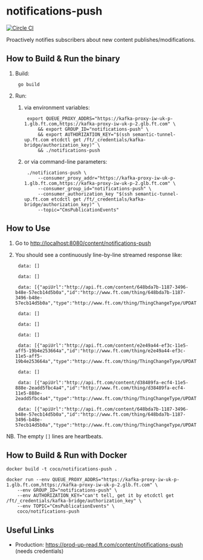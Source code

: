 notifications-push
==================

[![Circle CI](https://circleci.com/gh/Financial-Times/notifications-push/tree/master.png?style=shield)](https://circleci.com/gh/Financial-Times/notifications-push/tree/master)

Proactively notifies subscribers about new content publishes/modifications.


How to Build & Run the binary
-----------------------------

1. Build:

        go build

2. Run:

    1. via environment variables:

            export QUEUE_PROXY_ADDRS="https://kafka-proxy-iw-uk-p-1.glb.ft.com,https://kafka-proxy-iw-uk-p-2.glb.ft.com" \
                && export GROUP_ID="notifications-push" \
                && export AUTHORIZATION_KEY="$(ssh semantic-tunnel-up.ft.com etcdctl get /ft/_credentials/kafka-bridge/authorization_key)" \
                && ./notifications-push

    2. or via command-line parameters:

            ./notifications-push \
                --consumer_proxy_addr="https://kafka-proxy-iw-uk-p-1.glb.ft.com,https://kafka-proxy-iw-uk-p-2.glb.ft.com" \
                --consumer_group_id="notifications-push" \
                --consumer_authorization_key "$(ssh semantic-tunnel-up.ft.com etcdctl get /ft/_credentials/kafka-bridge/authorization_key)" \
                --topic="CmsPublicationEvents"


How to Use
----------

1. Go to [http://localhost:8080/content/notifications-push](http://localhost:8080/content/notifications-push)
2. You should see a continuously line-by-line streamed response like:

        data: []
        
        data: []
        
        data: [{"apiUrl":"http://api.ft.com/content/648bda7b-1187-3496-b48e-57ecb14d5b0a","id":"http://www.ft.com/thing/648bda7b-1187-3496-b48e-57ecb14d5b0a","type":"http://www.ft.com/thing/ThingChangeType/UPDATE"}]
        
        data: []
        
        data: []
        
        data: []
        
        data: [{"apiUrl":"http://api.ft.com/content/e2e49a44-ef3c-11e5-aff5-19b4e253664a","id":"http://www.ft.com/thing/e2e49a44-ef3c-11e5-aff5-19b4e253664a","type":"http://www.ft.com/thing/ThingChangeType/UPDATE"}]
        
        data: []
        
        data: [{"apiUrl":"http://api.ft.com/content/d38489fa-ecf4-11e5-888e-2eadd5fbc4a4","id":"http://www.ft.com/thing/d38489fa-ecf4-11e5-888e-2eadd5fbc4a4","type":"http://www.ft.com/thing/ThingChangeType/UPDATE"}]
        
        data: [{"apiUrl":"http://api.ft.com/content/648bda7b-1187-3496-b48e-57ecb14d5b0a","id":"http://www.ft.com/thing/648bda7b-1187-3496-b48e-57ecb14d5b0a","type":"http://www.ft.com/thing/ThingChangeType/UPDATE"}]


NB. The empty `[]` lines are heartbeats.


How to Build & Run with Docker
------------------------------

    docker build -t coco/notifications-push .

    docker run --env QUEUE_PROXY_ADDRS="https://kafka-proxy-iw-uk-p-1.glb.ft.com,https://kafka-proxy-iw-uk-p-2.glb.ft.com" \
        --env GROUP_ID="notifications-push" \
        --env AUTHORIZATION_KEY="can't tell, get it by etcdctl get /ft/_credentials/kafka-bridge/authorization_key" \
        --env TOPIC="CmsPublicationEvents" \
        coco/notifications-push


Useful Links
------------

* Production: https://prod-up-read.ft.com/content/notifications-push (needs credentials)
